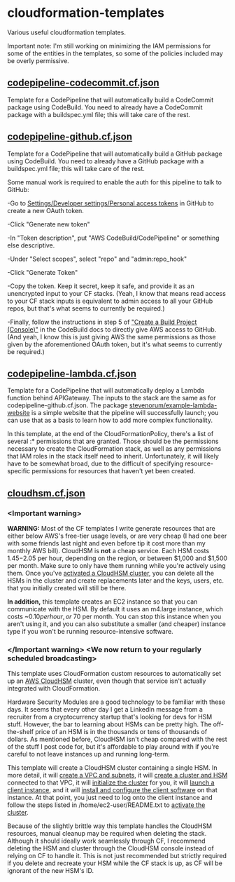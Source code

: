 # cloudformation-templates
Various useful cloudformation templates.

Important note: I'm still working on minimizing the IAM permissions for some of the entities in the templates, so some of the policies included may be overly permissive.

## [codepipeline-codecommit.cf.json](https://github.com/stevenorum/cloudformation-templates/blob/master/templates/codepipeline-codecommit.cf.json)

Template for a CodePipeline that will automatically build a CodeCommit package using CodeBuild.  You need to already have a CodeCommit package with a buildspec.yml file; this will take care of the rest.

## [codepipeline-github.cf.json](https://github.com/stevenorum/cloudformation-templates/blob/master/templates/codepipeline-github.cf.json)

Template for a CodePipeline that will automatically build a GitHub package using CodeBuild.  You need to already have a GitHub package with a buildspec.yml file; this will take care of the rest.

Some manual work is required to enable the auth for this pipeline to talk to GitHub:

-Go to [Settings/Developer settings/Personal access tokens](https://github.com/settings/tokens/new) in GitHub to create a new OAuth token.

-Click "Generate new token"

-In "Token description", put "AWS CodeBuild/CodePipeline" or something else descriptive.

-Under "Select scopes", select "repo" and "admin:repo_hook"

-Click "Generate Token"

-Copy the token.  Keep it secret, keep it safe, and provide it as an unencrypted input to your CF stacks.  (Yeah, I know that means read access to your CF stack inputs is equivalent to admin access to all your GitHub repos, but that's what seems to currently be required.)

-Finally, follow the instructions in step 5 of ["Create a Build Project (Console)"](http://docs.aws.amazon.com/codebuild/latest/userguide/create-project.html#create-project-console) in the CodeBuild docs to directly give AWS access to GitHub.  (And yeah, I know this is just giving AWS the same permissions as those given by the aforementioned OAuth token, but it's what seems to currently be required.)

## [codepipeline-lambda.cf.json](https://github.com/stevenorum/cloudformation-templates/blob/master/templates/codepipeline-lambda.cf.json)

Template for a CodePipeline that will automatically deploy a Lambda function behind APIGateway.  The inputs to the stack are the same as for codepipeline-github.cf.json.  The package [stevenorum/example-lambda-website](https://github.com/stevenorum/example-lambda-website) is a simple website that the pipeline will successfully launch; you can use that as a basis to learn how to add more complex functionality.

In this template, at the end of the CloudFormationPolicy, there's a list of several <service>:* permissions that are granted.  Those should be the permissions necessary to create the CloudFormation stack, as well as any permissions that IAM roles in the stack itself need to inherit.  Unfortunately, it will likely have to be somewhat broad, due to the difficult of specifying resource-specific permissions for resources that haven't yet been created.

## [cloudhsm.cf.json](https://github.com/stevenorum/cloudformation-templates/blob/master/templates/cloudhsm.cf.json)

### \<Important warning>

**WARNING:** Most of the CF templates I write generate resources that are either below AWS's free-tier usage levels, or are very cheap (I had one beer with some friends last night and even before tip it cost more than my monthly AWS bill).  CloudHSM is **not** a cheap service.  Each HSM costs $1.45-$2.05 per hour, depending on the region, or between $1,000 and $1,500 per month.  Make sure to only have them running while you're actively using them.  Once you've [activated a CloudHSM cluster](https://docs.aws.amazon.com/cloudhsm/latest/userguide/activate-cluster.html), you can delete all the HSMs in the cluster and create replacements later and the keys, users, etc. that you initially created will still be there.

**In addition,** this template creates an EC2 instance so that you can communicate with the HSM.  By default it uses an m4.large instance, which costs ~$0.10 per hour, or ~$70 per month.  You can stop this instance when you aren't using it, and you can also substitute a smaller (and cheaper) instance type if you won't be running resource-intensive software.

### </Important warning> \<We now return to your regularly scheduled broadcasting>

This template uses CloudFormation custom resources to automatically set up an [AWS CloudHSM](https://docs.aws.amazon.com/cloudhsm/latest/userguide/introduction.html) cluster, even though that service isn't actually integrated with CloudFormation.

Hardware Security Modules are a good technology to be familiar with these days.  It seems that every other day I get a LinkedIn message from a recruiter from a cryptocurrency startup that's looking for devs for HSM stuff.  However, the bar to learning about HSMs can be pretty high.  The off-the-shelf price of an HSM is in the thousands or tens of thousands of dollars.  As mentioned before, CloudHSM isn't cheap compared with the rest of the stuff I post code for, but it's affordable to play around with if you're careful to not leave instances up and running long-term.

This template will create a CloudHSM cluster containing a single HSM.  In more detail, it will [create a VPC and subnets](https://docs.aws.amazon.com/cloudhsm/latest/userguide/prerequisites.html), it will [create a cluster and HSM](https://docs.aws.amazon.com/cloudhsm/latest/userguide/create-cluster-and-hsm.html) connected to that VPC, it will [initialize the cluster](https://docs.aws.amazon.com/cloudhsm/latest/userguide/initialize-cluster.html) for you, it will [launch a client instance](https://docs.aws.amazon.com/cloudhsm/latest/userguide/launch-client-instance.html), and it will [install and configure the client software](https://docs.aws.amazon.com/cloudhsm/latest/userguide/install-and-configure-client.html) on that instance.  At that point, you just need to log onto the client instance and follow the steps listed in /home/ec2-user/README.txt to [activate the cluster](https://docs.aws.amazon.com/cloudhsm/latest/userguide/activate-cluster.html).

Because of the slightly brittle way this template handles the CloudHSM resources, manual cleanup may be required when deleting the stack.  Although it should ideally work seamlessly through CF, I recommend deleting the HSM and cluster through the CloudHSM console instead of relying on CF to handle it.  This is not just recommended but strictly required if you delete and recreate your HSM while the CF stack is up, as CF will be ignorant of the new HSM's ID.
